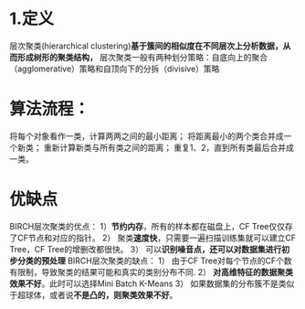 # 1.定义
层次聚类(hierarchical clustering)**基于簇间的相似度在不同层次上分析数据，从而形成树形的聚类结构，**
层次聚类一般有两种划分策略：自底向上的聚合（agglomerative）策略和自顶向下的分拆（divisive）策略



# 算法流程：

将每个对象看作一类，计算两两之间的最小距离；
将距离最小的两个类合并成一个新类；
重新计算新类与所有类之间的距离；
重复1、2，直到所有类最后合并成一类。



# 优缺点
BIRCH层次聚类的优点：
1）**节约内存**，所有的样本都在磁盘上，CF Tree仅仅存了CF节点和对应的指针。
2） 聚类**速度快**，只需要一遍扫描训练集就可以建立CF Tree，CF Tree的增删改都很快。
3） 可以**识别噪音点，还可以对数据集进行初步分类的预处理**
BIRCH层次聚类的缺点：
1） 由于CF Tree对每个节点的CF个数有限制，导致聚类的结果可能和真实的类别分布不同.
2） **对高维特征的数据聚类效果不好**。此时可以选择Mini Batch K-Means
3） 如果数据集的分布簇不是类似于超球体，或者说**不是凸的，则聚类效果不好**。
